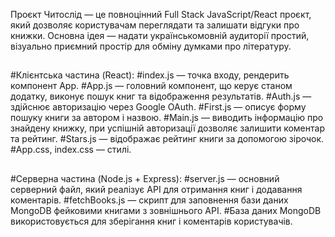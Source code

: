 Проєкт Читослід — це повноцінний Full Stack JavaScript/React проєкт, який дозволяє користувачам переглядати та залишати відгуки про книжки. Основна ідея — надати українськомовній аудиторії простий, візуально приємний простір для обміну думками про літературу.
##
#Клієнтська частина (React):
#index.js — точка входу, рендерить компонент App.
#App.js — головний компонент, що керує станом додатку, виконує пошук книг та відображення результатів.
#Auth.js — здійснює авторизацію через Google OAuth.
#First.js — описує форму пошуку книги за автором і назвою.
#Main.js — виводить інформацію про знайдену книжку, при успішній авторизації  дозволяє залишити коментар та рейтинг.
#Stars.js — відображає рейтинг книги за допомогою зірочок.
#App.css, index.css — стилі.
##
#Серверна частина (Node.js + Express):
#server.js — основний серверний файл, який реалізує API для отримання книг і додавання коментарів.
#fetchBooks.js — скрипт для заповнення бази даних MongoDB фейковими книгами з зовнішнього API.
#База даних MongoDB використовується для зберігання книг і коментарів користувачів.
